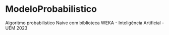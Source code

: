 # ModeloProbabilistico

Algoritmo probabilistico Naive com biblioteca WEKA - Inteligência Artificial - UEM 2023


